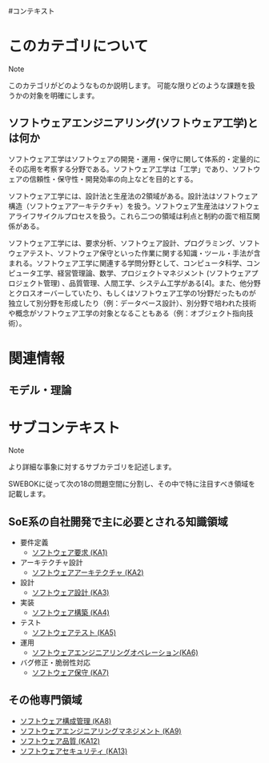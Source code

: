 #コンテキスト
# このカテゴリについて

> [!NOTE]
> このカテゴリがどのようなものか説明します。
> 可能な限りどのような課題を扱うかの対象を明確にします。

## **ソフトウェアエンジニアリング(ソフトウェア工学)とは何か**

ソフトウェア工学はソフトウェアの開発・運用・保守に関して体系的・定量的にその応用を考察する分野である。ソフトウェア工学は「工学」であり、ソフトウェアの信頼性・保守性・開発効率の向上などを目的とする。

ソフトウェア工学には、設計法と生産法の2領域がある。設計法はソフトウェア構造（ソフトウェアアーキテクチャ）を扱う。ソフトウェア生産法はソフトウェアライフサイクルプロセスを扱う。これら二つの領域は利点と制約の面で相互関係がある。

ソフトウェア工学には、要求分析、ソフトウェア設計、プログラミング、ソフトウェアテスト、ソフトウェア保守といった作業に関する知識・ツール・手法が含まれる。ソフトウェア工学に関連する学問分野として、コンピュータ科学、コンピュータ工学、経営管理論、数学、プロジェクトマネジメント (ソフトウェアプロジェクト管理) 、品質管理、人間工学、システム工学がある[4]。また、他分野とクロスオーバーしていたり、もしくはソフトウェア工学の1分野だったものが独立して別分野を形成したり（例：データベース設計）、別分野で培われた技術や概念がソフトウェア工学の対象となることもある（例：オブジェクト指向技術）。

# 関連情報
## モデル・理論

# サブコンテキスト

> [!NOTE]
> より詳細な事象に対するサブカテゴリを記述します。

SWEBOKに従って次の18の問題空間に分割し、その中で特に注目すべき領域を記載します。

## SoE系の自社開発で主に必要とされる知識領域

- 要件定義
  - [ソフトウェア要求 (KA1)](./subContexts/KA1-ソフトウェア要求/KA1-ソフトウェア要求.md)
- アーキテクチャ設計
  - [ソフトウェアアーキテクチャ (KA2)](./subContexts/KA2-ソフトウェアアーキテクチャ/KA2-ソフトウェアアーキテクチャ.md)
- 設計
  - [ソフトウェア設計 (KA3)](./subContexts/KA3-ソフトウェア設計/KA3-ソフトウェア設計.md)
- 実装
  - [ソフトウェア構築 (KA4)](./subContexts/KA4-ソフトウェア構築/KA4-ソフトウェア構築.md)
- テスト
  - [ソフトウェアテスト (KA5)](./subContexts/KA5-ソフトウェアテスト/KA5-ソフトウェアテスト.md)
- 運用
  - [ソフトウェアエンジニアリングオペレーション(KA6)](./subContexts/KA6-ソフトウェアエンジニアリングオペレーション/KA6-ソフトウェアエンジニアリングオペレーション.md)
- バグ修正・脆弱性対応
  - [ソフトウェア保守 (KA7)](./subContexts/KA7-ソフトウェア保守/KA7-ソフトウェア保守.md)

## その他専門領域
- [ソフトウェア構成管理 (KA8)](./subContexts/KA8-ソフトウェア構成管理/KA8-ソフトウェア構成管理.md)
- [ソフトウェアエンジニアリングマネジメント (KA9)](./subContexts/KA9-ソフトウェアエンジニアリングマネジメント/KA9-ソフトウェアエンジニアリングマネジメント.md)
- [ソフトウェア品質 (KA12)](./subContexts/KA12-ソフトウェア品質/KA12-ソフトウェア品質.md)
- [ソフトウェアセキュリティ (KA13)](./subContexts/KA13-ソフトウェアセキュリティ/KA13-ソフトウェアセキュリティ.md)

